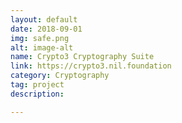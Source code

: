 ```yaml
---
layout: default
date: 2018-09-01
img: safe.png
alt: image-alt
name: Crypto3 Cryptography Suite
link: https://crypto3.nil.foundation
category: Cryptography
tag: project
description: 

---
```

